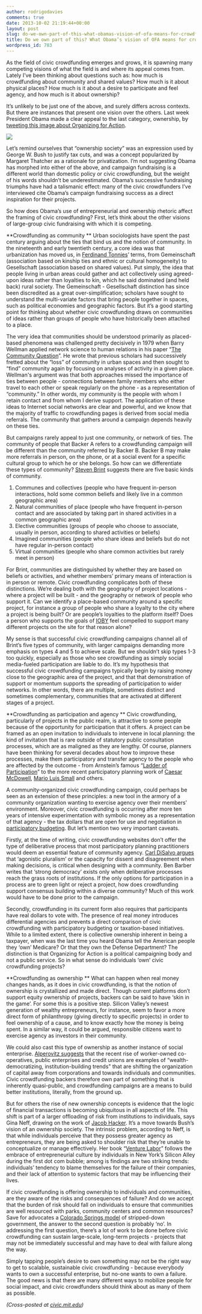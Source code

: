 ```yaml
---
author: rodrigodavies
comments: true
date: 2013-10-02 21:19:44+00:00
layout: post
slug: do-we-own-part-of-this-what-obamas-vision-of-ofa-means-for-crowdfunding
title: Do we own part of this? What Obama’s vision of OFA means for crowdfunding
wordpress_id: 783
---
```


As the field of civic crowdfunding emerges and grows, it is spawning many competing visions of what the field is and where its appeal comes from. Lately I’ve been thinking about questions such as: how much is crowdfunding about community and shared values? How much is it about physical places? How much is it about a desire to participate and feel agency, and how much is it about ownership?

It’s unlikely to be just one of the above, and surely differs across contexts. But there are instances that present one vision over the others. Last week President Obama made a clear appeal to the last category, ownership, by [tweeting this image about Organizing for Action](https://twitter.com/BarackObama/status/383636866420842496/photo/1).

<img src="http://rodrigodavies.com/blog/wp-content/uploads/2013/10/Screen-Shot-2013-10-02-at-5.09.56-PM.png" class="largeimg">

Let’s remind ourselves that “ownership society” was an expression used by George W. Bush to justify tax cuts, and was a concept popularized by Margaret Thatcher as a rationale for privatization. I’m not suggesting Obama has morphed into either of the above, and campaign fundraising is a different world than domestic policy or civic crowdfunding, but the weight of his words shouldn’t be underestimated. Obama’s successive fundraising triumphs have had a talismanic effect: many of the civic crowdfunders I’ve interviewed cite Obama’s campaign fundraising success as a direct inspiration for their projects.

So how does Obama’s use of entrepreneurial and ownership rhetoric affect the framing of civic crowdfunding? First, let’s think about the other visions of large-group civic fundraising with which it is competing.

**Crowdfunding as community
**
Urban sociologists have spent the past century arguing about the ties that bind us and the notion of community. In the nineteenth and early twentieth century, a core idea was that urbanization has moved us, in [Ferdinand Tonnies](http://en.wikipedia.org/wiki/Gemeinschaft_and_Gesellschaft)’ terms, from Gemeinschaft (association based on kinship ties and ethnic or cultural homogeneity) to Gesellschaft (association based on shared values). Put simply, the idea that people living in urban areas could gather and act collectively using agreed-upon ideas rather than loyalties to kin, which he said dominated (and held back) rural society. The Gemeinschaft - Gesellschaft distinction has since been discredited as a great over-simplification; scholars have sought to understand the multi-variate factors that bring people together in spaces, such as political economies and geographic factors. But it’s a good starting point for thinking about whether civic crowdfunding draws on communities of ideas rather than groups of people who have historically been attached to a place.

The very idea that communities should be understood primarily as placed-based phenomena was challenged pretty decisively in 1979 when Barry Wellman applied network science to human relations in his paper “[The Community Question](http://staff.ycp.edu/~sjacob/SOC340/Supplemental%20Readings/The%20Community%20Question.pdf)”. He wrote that previous scholars had successively fretted about the “loss” of community in urban spaces and then sought to “find” community again by focusing on analyses of activity in a given place. Wellman's argument was that both approaches missed the importance of ties between people - connections between family members who either travel to each other or speak regularly on the phone - as a representation of “community.” In other words, my community is the people with whom I retain contact and from whom I derive support. The application of these ideas to Internet social networks are clear and powerful, and we know that the majority of traffic to crowdfunding pages is derived from social media referrals. The community that gathers around a campaign depends heavily on these ties.

But campaigns rarely appeal to just one community, or network of ties. The community of people that Backer A refers to a crowdfunding campaign will be different than the community referred by Backer B. Backer B may make more referrals in person, on the phone, or at a social event for a specific cultural group to which he or she belongs. So how can we differentiate these types of community? [Steven Brint](http://onlinelibrary.wiley.com/doi/10.1111/0735-2751.00125/abstract) suggests there are five basic kinds of community.

1. Communes and collectives (people who have frequent in-person interactions, hold some common beliefs and likely live in a common geographic area)
2. Natural communities of place (people who have frequent in-person contact and are associated by taking part in shared activities in a common geographic area)
3. Elective communities (groups of people who choose to associate, usually in person, according to shared activities or beliefs)
4. Imagined communities (people who share ideas and beliefs but do not have regular in-person contact)
5. Virtual communities (people who share common activities but rarely meet in person)

For Brint, communities are distinguished by whether they are based on beliefs or activities, and whether members’ primary means of interaction is in person or remote. Civic crowdfunding complicates both of these distinctions. We’re dealing both with the geography of project locations - where a project will be built - and the geography or network of people who support it. Can we identify a place-based community around a specific project, for instance a group of people who share a loyalty to the city where a project is being built? Or are people’s loyalties to the platform itself? Does a person who supports the goals of [IOBY](http://www.ioby.org) feel compelled to support many different projects on the site for that reason alone?

My sense is that successful civic crowdfunding campaigns channel all of Brint’s five types of community, with larger campaigns demanding more emphasis on types 4 and 5 to achieve scale. But we shouldn’t skip types 1-3 too quickly, especially as those who see crowdfunding as simply social media-fueled participation are liable to do. It’s my hypothesis that successful civic crowdfunding campaigns typically begin by raising money close to the geographic area of the project, and that that demonstration of support or momentum supports the spreading of participation to wider networks. In other words, there are multiple, sometimes distinct and sometimes complementary, communities that are activated at different stages of a project.

**Crowdfunding as participation and agency
**
Civic crowdfunding, particularly of projects in the public realm, is attractive to some people because of the opportunity for participation that it offers. A project can be framed as an open invitation to individuals to intervene in local planning: the kind of invitation that is rare outside of statutory public consultation processes, which are as maligned as they are lengthy. Of course, planners have been thinking for several decades about how to improve these processes, make them participatory and transfer agency to the people who are affected by the outcome - from Arnstein’s famous “[Ladder of Participation](http://lithgow-schmidt.dk/sherry-arnstein/ladder-of-citizen-participation.html)” to the more recent participatory planning work of [Caesar McDowell](http://dusp.mit.edu/faculty/ceasar-mcdowell), [Mario Luis Small](http://www.amazon.com/Villa-Victoria-Transformation-Social-Capital/dp/0226762920) and others.

A community-organized civic crowdfunding campaign, could perhaps be seen as an extension of these principles: a new tool in the armory of a community organization wanting to exercise agency over their members’ environment. Moreover, civic crowdfunding is occurring after more ten years of intensive experimentation with symbolic money as a representation of that agency - the tax dollars that are open for use and negotiation in [participatory budgeting](http://www.iadb.org/en/publications/publication-detail,7101.html?id=26123). But let’s mention two very important caveats.

Firstly, at the time of writing, civic crowdfunding websites don’t offer the type of deliberative process that most participatory planning practitioners would deem an essential feature of community agency. [Carl DiSalvo argues](http://www.designresearchsociety.org/docs-procs/DRS2010/PDF/031.pdf) that ‘agonistic pluralism’ or the capacity for dissent and disagreement when making decisions, is critical when designing with a community. Ben Barber writes that ‘strong democracy’ exists only when deliberative processes reach the grass roots of institutions. If the only options for participation in a process are to green light or reject a project, how does crowdfunding support consensus building within a diverse community? Much of this work would have to be done prior to the campaign.

Secondly, crowdfunding in its current form also requires that participants have real dollars to vote with. The presence of real money introduces differential agencies and prevents a direct comparison of civic crowdfunding with participatory budgeting or taxation-based initiatives. While to a limited extent, there is collective ownership inherent in being a taxpayer, when was the last time you heard Obama tell the American people they ‘own’ Medicare? Or that they own the Defense Department? The distinction is that Organizing for Action is a political campaigning body and not a public service. So in what sense do individuals ‘own’ civic crowdfunding projects?

**Crowdfunding as ownership
**
What can happen when real money changes hands, as it does in civic crowdfunding, is that the notion of ownership is crystallized and made direct. Though current platforms don’t support equity ownership of projects, backers can be said to have ‘skin in the game’. For some this is a positive step. Silicon Valley’s newest generation of wealthy entrepreneurs, for instance, seem to favor a more direct form of philanthropy (giving directly to specific projects) in order to feel ownership of a cause, and to know exactly how the money is being spent. In a similar way, it could be argued, responsible citizens want to exercise agency as investors in their community.

We could also cast this type of ownership as another instance of social enterprise. [Alperovitz suggests](http://whatthenmustwedo.org/) that the recent rise of worker-owned co-operatives, public enterprises and credit unions are examples of “wealth-democratizing, institution-building trends" that are shifting the organization of capital away from corporations and towards individuals and communities. Civic crowdfunding backers therefore own part of something that is inherently quasi-public, and crowdfunding campaigns are a means to build better institutions, literally, from the ground up.

But for others the rise of new ownership concepts is evidence that the logic of financial transactions is becoming ubiquitous in all aspects of life. This shift is part of a larger offloading of risk from institutions to individuals, says Gina Neff, drawing on the work of [Jacob Hacker](http://www.amazon.com/The-Great-Risk-Shift-Retirement-And/dp/0195179501). It’s a move towards Bush’s vision of an ownership society. The intrinsic problem, according to Neff, is that while individuals perceive that they possess greater agency as entrepreneurs, they are being asked to shoulder risk that they’re unable to conceptualize or manage effectively. Her book “[Venture Labor](http://mitpress.mit.edu/books/venture-labor)” follows the embrace of entrepreneurial culture by individuals in New York’s Silicon Alley during the first dot com bubble; among is findings are two striking trends: individuals’ tendency to blame themselves for the failure of their companies, and their lack of attention to systemic factors that may be influencing their lives.

If civic crowdfunding is offering ownership to individuals and communities, are they aware of the risks and consequences of failure? And do we accept that the burden of risk should fall on individuals to ensure that communities are well resourced with parks, community centers and common resources? Save for advocates a [Colorado Springs model](http://www.denverpost.com/news/ci_14303473) of stripped-down government, the answer to the second question is probably ‘no’. In addressing the first question, there’s a lot of work to be done before civic crowdfunding can sustain large-scale, long-term projects - projects that may not be immediately successful and may have to deal with failure along the way.

Simply tapping people’s desire to own something may not be the right way to get to scalable, sustainable civic crowdfunding - because everybody wants to own a successful enterprise, but no-one wants to own a failure. The good news is that there are many different ways to mobilize people for social impact, and civic crowdfunders should think about as many of them as possible.

_(Cross-posted at [civic.mit.edu](http://civic.mit.edu/blog/rodrigodavies/do-we-own-part-of-this-what-obama%E2%80%99s-vision-of-ofa-means-for-crowdfunding))_
